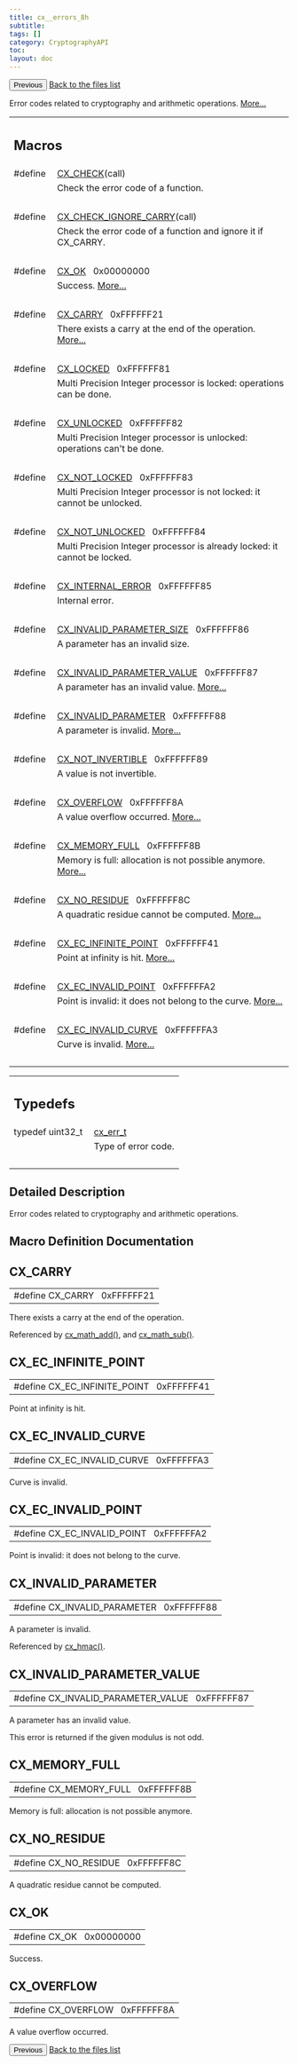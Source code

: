 ```yaml
---
title: cx__errors_8h
subtitle:
tags: []
category: CryptographyAPI
toc:
layout: doc
---
```


<button class="uk-button uk-button-default uk-button-small uk-margin-medium-top" onclick="history.back()">Previous</button>
<a class="uk-button uk-button-default uk-button-small uk-margin-medium-top crypto-button" href="../../crypto-api/files">Back to the files list</a>


<p>Error codes related to cryptography and arithmetic operations.  
<a href="#details">More...</a></p>
<table class="memberdecls">
<tr class="heading"><td colspan="2"><h2 class="groupheader"><a name="define-members"></a>
Macros</h2></td></tr>
<tr class="memitem:a34b5ac9d964a6cb39bc7093c15f81ce0"><td class="memItemLeft" align="right" valign="top"><a id="a34b5ac9d964a6cb39bc7093c15f81ce0"></a>
#define&#160;</td><td class="memItemRight" valign="bottom"><a class="el" href="../cx__errors_8h#a34b5ac9d964a6cb39bc7093c15f81ce0">CX_CHECK</a>(call)</td></tr>
<tr class="memdesc:a34b5ac9d964a6cb39bc7093c15f81ce0"><td class="mdescLeft">&#160;</td><td class="mdescRight">Check the error code of a function. <br /></td></tr>
<tr class="separator:a34b5ac9d964a6cb39bc7093c15f81ce0"><td class="memSeparator" colspan="2">&#160;</td></tr>
<tr class="memitem:a946326c05272ff8bdca1a4f231c03132"><td class="memItemLeft" align="right" valign="top"><a id="a946326c05272ff8bdca1a4f231c03132"></a>
#define&#160;</td><td class="memItemRight" valign="bottom"><a class="el" href="../cx__errors_8h#a946326c05272ff8bdca1a4f231c03132">CX_CHECK_IGNORE_CARRY</a>(call)</td></tr>
<tr class="memdesc:a946326c05272ff8bdca1a4f231c03132"><td class="mdescLeft">&#160;</td><td class="mdescRight">Check the error code of a function and ignore it if CX_CARRY. <br /></td></tr>
<tr class="separator:a946326c05272ff8bdca1a4f231c03132"><td class="memSeparator" colspan="2">&#160;</td></tr>
<tr class="memitem:af2c41817c51563d574f8a5673fd3ef54"><td class="memItemLeft" align="right" valign="top">#define&#160;</td><td class="memItemRight" valign="bottom"><a class="el" href="../cx__errors_8h#af2c41817c51563d574f8a5673fd3ef54">CX_OK</a>&#160;&#160;&#160;0x00000000</td></tr>
<tr class="memdesc:af2c41817c51563d574f8a5673fd3ef54"><td class="mdescLeft">&#160;</td><td class="mdescRight">Success.  <a href="#af2c41817c51563d574f8a5673fd3ef54">More...</a><br /></td></tr>
<tr class="separator:af2c41817c51563d574f8a5673fd3ef54"><td class="memSeparator" colspan="2">&#160;</td></tr>
<tr class="memitem:afa9639746f8e32f22c7f71b5bc15e43f"><td class="memItemLeft" align="right" valign="top">#define&#160;</td><td class="memItemRight" valign="bottom"><a class="el" href="../cx__errors_8h#afa9639746f8e32f22c7f71b5bc15e43f">CX_CARRY</a>&#160;&#160;&#160;0xFFFFFF21</td></tr>
<tr class="memdesc:afa9639746f8e32f22c7f71b5bc15e43f"><td class="mdescLeft">&#160;</td><td class="mdescRight">There exists a carry at the end of the operation.  <a href="#afa9639746f8e32f22c7f71b5bc15e43f">More...</a><br /></td></tr>
<tr class="separator:afa9639746f8e32f22c7f71b5bc15e43f"><td class="memSeparator" colspan="2">&#160;</td></tr>
<tr class="memitem:a7b65e7b0955c53120c3c1cc90629da99"><td class="memItemLeft" align="right" valign="top"><a id="a7b65e7b0955c53120c3c1cc90629da99"></a>
#define&#160;</td><td class="memItemRight" valign="bottom"><a class="el" href="../cx__errors_8h#a7b65e7b0955c53120c3c1cc90629da99">CX_LOCKED</a>&#160;&#160;&#160;0xFFFFFF81</td></tr>
<tr class="memdesc:a7b65e7b0955c53120c3c1cc90629da99"><td class="mdescLeft">&#160;</td><td class="mdescRight">Multi Precision Integer processor is locked: operations can be done. <br /></td></tr>
<tr class="separator:a7b65e7b0955c53120c3c1cc90629da99"><td class="memSeparator" colspan="2">&#160;</td></tr>
<tr class="memitem:acf1d52afb325bd5120e6dfee540e2472"><td class="memItemLeft" align="right" valign="top"><a id="acf1d52afb325bd5120e6dfee540e2472"></a>
#define&#160;</td><td class="memItemRight" valign="bottom"><a class="el" href="../cx__errors_8h#acf1d52afb325bd5120e6dfee540e2472">CX_UNLOCKED</a>&#160;&#160;&#160;0xFFFFFF82</td></tr>
<tr class="memdesc:acf1d52afb325bd5120e6dfee540e2472"><td class="mdescLeft">&#160;</td><td class="mdescRight">Multi Precision Integer processor is unlocked: operations can't be done. <br /></td></tr>
<tr class="separator:acf1d52afb325bd5120e6dfee540e2472"><td class="memSeparator" colspan="2">&#160;</td></tr>
<tr class="memitem:a763c784d1a3effd0ccf615a10dba88d2"><td class="memItemLeft" align="right" valign="top"><a id="a763c784d1a3effd0ccf615a10dba88d2"></a>
#define&#160;</td><td class="memItemRight" valign="bottom"><a class="el" href="../cx__errors_8h#a763c784d1a3effd0ccf615a10dba88d2">CX_NOT_LOCKED</a>&#160;&#160;&#160;0xFFFFFF83</td></tr>
<tr class="memdesc:a763c784d1a3effd0ccf615a10dba88d2"><td class="mdescLeft">&#160;</td><td class="mdescRight">Multi Precision Integer processor is not locked: it cannot be unlocked. <br /></td></tr>
<tr class="separator:a763c784d1a3effd0ccf615a10dba88d2"><td class="memSeparator" colspan="2">&#160;</td></tr>
<tr class="memitem:a824eae488445cfec7032ca5e8a4899ae"><td class="memItemLeft" align="right" valign="top"><a id="a824eae488445cfec7032ca5e8a4899ae"></a>
#define&#160;</td><td class="memItemRight" valign="bottom"><a class="el" href="../cx__errors_8h#a824eae488445cfec7032ca5e8a4899ae">CX_NOT_UNLOCKED</a>&#160;&#160;&#160;0xFFFFFF84</td></tr>
<tr class="memdesc:a824eae488445cfec7032ca5e8a4899ae"><td class="mdescLeft">&#160;</td><td class="mdescRight">Multi Precision Integer processor is already locked: it cannot be locked. <br /></td></tr>
<tr class="separator:a824eae488445cfec7032ca5e8a4899ae"><td class="memSeparator" colspan="2">&#160;</td></tr>
<tr class="memitem:a7d9eec9d0577af83c72672faf193cf03"><td class="memItemLeft" align="right" valign="top"><a id="a7d9eec9d0577af83c72672faf193cf03"></a>
#define&#160;</td><td class="memItemRight" valign="bottom"><a class="el" href="../cx__errors_8h#a7d9eec9d0577af83c72672faf193cf03">CX_INTERNAL_ERROR</a>&#160;&#160;&#160;0xFFFFFF85</td></tr>
<tr class="memdesc:a7d9eec9d0577af83c72672faf193cf03"><td class="mdescLeft">&#160;</td><td class="mdescRight">Internal error. <br /></td></tr>
<tr class="separator:a7d9eec9d0577af83c72672faf193cf03"><td class="memSeparator" colspan="2">&#160;</td></tr>
<tr class="memitem:a8908c07e8bfef0b2abc6fc545d833ed4"><td class="memItemLeft" align="right" valign="top"><a id="a8908c07e8bfef0b2abc6fc545d833ed4"></a>
#define&#160;</td><td class="memItemRight" valign="bottom"><a class="el" href="../cx__errors_8h#a8908c07e8bfef0b2abc6fc545d833ed4">CX_INVALID_PARAMETER_SIZE</a>&#160;&#160;&#160;0xFFFFFF86</td></tr>
<tr class="memdesc:a8908c07e8bfef0b2abc6fc545d833ed4"><td class="mdescLeft">&#160;</td><td class="mdescRight">A parameter has an invalid size. <br /></td></tr>
<tr class="separator:a8908c07e8bfef0b2abc6fc545d833ed4"><td class="memSeparator" colspan="2">&#160;</td></tr>
<tr class="memitem:ae0c133a3d106f6b02f3893a9f356bbbd"><td class="memItemLeft" align="right" valign="top">#define&#160;</td><td class="memItemRight" valign="bottom"><a class="el" href="../cx__errors_8h#ae0c133a3d106f6b02f3893a9f356bbbd">CX_INVALID_PARAMETER_VALUE</a>&#160;&#160;&#160;0xFFFFFF87</td></tr>
<tr class="memdesc:ae0c133a3d106f6b02f3893a9f356bbbd"><td class="mdescLeft">&#160;</td><td class="mdescRight">A parameter has an invalid value.  <a href="#ae0c133a3d106f6b02f3893a9f356bbbd">More...</a><br /></td></tr>
<tr class="separator:ae0c133a3d106f6b02f3893a9f356bbbd"><td class="memSeparator" colspan="2">&#160;</td></tr>
<tr class="memitem:a727ed72c9c217a588e76ef0e2452b299"><td class="memItemLeft" align="right" valign="top">#define&#160;</td><td class="memItemRight" valign="bottom"><a class="el" href="../cx__errors_8h#a727ed72c9c217a588e76ef0e2452b299">CX_INVALID_PARAMETER</a>&#160;&#160;&#160;0xFFFFFF88</td></tr>
<tr class="memdesc:a727ed72c9c217a588e76ef0e2452b299"><td class="mdescLeft">&#160;</td><td class="mdescRight">A parameter is invalid.  <a href="#a727ed72c9c217a588e76ef0e2452b299">More...</a><br /></td></tr>
<tr class="separator:a727ed72c9c217a588e76ef0e2452b299"><td class="memSeparator" colspan="2">&#160;</td></tr>
<tr class="memitem:a580145ec28ed11a27866a62032fbf05b"><td class="memItemLeft" align="right" valign="top"><a id="a580145ec28ed11a27866a62032fbf05b"></a>
#define&#160;</td><td class="memItemRight" valign="bottom"><a class="el" href="../cx__errors_8h#a580145ec28ed11a27866a62032fbf05b">CX_NOT_INVERTIBLE</a>&#160;&#160;&#160;0xFFFFFF89</td></tr>
<tr class="memdesc:a580145ec28ed11a27866a62032fbf05b"><td class="mdescLeft">&#160;</td><td class="mdescRight">A value is not invertible. <br /></td></tr>
<tr class="separator:a580145ec28ed11a27866a62032fbf05b"><td class="memSeparator" colspan="2">&#160;</td></tr>
<tr class="memitem:a97cdc38e59a5ea3d64c46e29ccd45129"><td class="memItemLeft" align="right" valign="top">#define&#160;</td><td class="memItemRight" valign="bottom"><a class="el" href="../cx__errors_8h#a97cdc38e59a5ea3d64c46e29ccd45129">CX_OVERFLOW</a>&#160;&#160;&#160;0xFFFFFF8A</td></tr>
<tr class="memdesc:a97cdc38e59a5ea3d64c46e29ccd45129"><td class="mdescLeft">&#160;</td><td class="mdescRight">A value overflow occurred.  <a href="#a97cdc38e59a5ea3d64c46e29ccd45129">More...</a><br /></td></tr>
<tr class="separator:a97cdc38e59a5ea3d64c46e29ccd45129"><td class="memSeparator" colspan="2">&#160;</td></tr>
<tr class="memitem:a8fc369f53eb77b4da81d4da935ff7e08"><td class="memItemLeft" align="right" valign="top">#define&#160;</td><td class="memItemRight" valign="bottom"><a class="el" href="../cx__errors_8h#a8fc369f53eb77b4da81d4da935ff7e08">CX_MEMORY_FULL</a>&#160;&#160;&#160;0xFFFFFF8B</td></tr>
<tr class="memdesc:a8fc369f53eb77b4da81d4da935ff7e08"><td class="mdescLeft">&#160;</td><td class="mdescRight">Memory is full: allocation is not possible anymore.  <a href="#a8fc369f53eb77b4da81d4da935ff7e08">More...</a><br /></td></tr>
<tr class="separator:a8fc369f53eb77b4da81d4da935ff7e08"><td class="memSeparator" colspan="2">&#160;</td></tr>
<tr class="memitem:aa875724709a4f517f8a7abcbabf26df1"><td class="memItemLeft" align="right" valign="top">#define&#160;</td><td class="memItemRight" valign="bottom"><a class="el" href="../cx__errors_8h#aa875724709a4f517f8a7abcbabf26df1">CX_NO_RESIDUE</a>&#160;&#160;&#160;0xFFFFFF8C</td></tr>
<tr class="memdesc:aa875724709a4f517f8a7abcbabf26df1"><td class="mdescLeft">&#160;</td><td class="mdescRight">A quadratic residue cannot be computed.  <a href="#aa875724709a4f517f8a7abcbabf26df1">More...</a><br /></td></tr>
<tr class="separator:aa875724709a4f517f8a7abcbabf26df1"><td class="memSeparator" colspan="2">&#160;</td></tr>
<tr class="memitem:a3f65aabd3dc24ab31ac85f82adfde2ca"><td class="memItemLeft" align="right" valign="top">#define&#160;</td><td class="memItemRight" valign="bottom"><a class="el" href="../cx__errors_8h#a3f65aabd3dc24ab31ac85f82adfde2ca">CX_EC_INFINITE_POINT</a>&#160;&#160;&#160;0xFFFFFF41</td></tr>
<tr class="memdesc:a3f65aabd3dc24ab31ac85f82adfde2ca"><td class="mdescLeft">&#160;</td><td class="mdescRight">Point at infinity is hit.  <a href="#a3f65aabd3dc24ab31ac85f82adfde2ca">More...</a><br /></td></tr>
<tr class="separator:a3f65aabd3dc24ab31ac85f82adfde2ca"><td class="memSeparator" colspan="2">&#160;</td></tr>
<tr class="memitem:a4629d107a6ca2d26c1e1d51bda2ed5e0"><td class="memItemLeft" align="right" valign="top">#define&#160;</td><td class="memItemRight" valign="bottom"><a class="el" href="../cx__errors_8h#a4629d107a6ca2d26c1e1d51bda2ed5e0">CX_EC_INVALID_POINT</a>&#160;&#160;&#160;0xFFFFFFA2</td></tr>
<tr class="memdesc:a4629d107a6ca2d26c1e1d51bda2ed5e0"><td class="mdescLeft">&#160;</td><td class="mdescRight">Point is invalid: it does not belong to the curve.  <a href="#a4629d107a6ca2d26c1e1d51bda2ed5e0">More...</a><br /></td></tr>
<tr class="separator:a4629d107a6ca2d26c1e1d51bda2ed5e0"><td class="memSeparator" colspan="2">&#160;</td></tr>
<tr class="memitem:a85997852d258d5bbe6c4e33717408777"><td class="memItemLeft" align="right" valign="top">#define&#160;</td><td class="memItemRight" valign="bottom"><a class="el" href="../cx__errors_8h#a85997852d258d5bbe6c4e33717408777">CX_EC_INVALID_CURVE</a>&#160;&#160;&#160;0xFFFFFFA3</td></tr>
<tr class="memdesc:a85997852d258d5bbe6c4e33717408777"><td class="mdescLeft">&#160;</td><td class="mdescRight">Curve is invalid.  <a href="#a85997852d258d5bbe6c4e33717408777">More...</a><br /></td></tr>
<tr class="separator:a85997852d258d5bbe6c4e33717408777"><td class="memSeparator" colspan="2">&#160;</td></tr>
</table><table class="memberdecls">
<tr class="heading"><td colspan="2"><h2 class="groupheader"><a name="typedef-members"></a>
Typedefs</h2></td></tr>
<tr class="memitem:a06db7f567671764f4980db9bc828fa85"><td class="memItemLeft" align="right" valign="top"><a id="a06db7f567671764f4980db9bc828fa85"></a>
typedef uint32_t&#160;</td><td class="memItemRight" valign="bottom"><a class="el" href="../cx__errors_8h#a06db7f567671764f4980db9bc828fa85">cx_err_t</a></td></tr>
<tr class="memdesc:a06db7f567671764f4980db9bc828fa85"><td class="mdescLeft">&#160;</td><td class="mdescRight">Type of error code. <br /></td></tr>
<tr class="separator:a06db7f567671764f4980db9bc828fa85"><td class="memSeparator" colspan="2">&#160;</td></tr>
</table>
<a name="details" id="details"></a>

## Detailed Description

<div class="textblock"><p>Error codes related to cryptography and arithmetic operations. </p>
</div><h2 class="groupheader">Macro Definition Documentation</h2>
<a id="afa9639746f8e32f22c7f71b5bc15e43f"></a>
<h2 class="memtitle">CX_CARRY</h2>

<div class="memitem">
<div class="memproto">
      <table class="memname">
        <tr>
          <td class="memname">#define CX_CARRY&#160;&#160;&#160;0xFFFFFF21</td>
        </tr>
      </table>
</div><div class="memdoc">

<p>There exists a carry at the end of the operation. </p>

<p class="reference">Referenced by <a class="el" href="../lcx__math_8h#a03666ab13301ff979e9537931dfd6a6d">cx_math_add()</a>, and <a class="el" href="../lcx__math_8h#ad939a3a02706fc0891ba00f082ddbc10">cx_math_sub()</a>.</p>

</div>
</div>
<a id="a3f65aabd3dc24ab31ac85f82adfde2ca"></a>
<h2 class="memtitle">CX_EC_INFINITE_POINT</h2>

<div class="memitem">
<div class="memproto">
      <table class="memname">
        <tr>
          <td class="memname">#define CX_EC_INFINITE_POINT&#160;&#160;&#160;0xFFFFFF41</td>
        </tr>
      </table>
</div><div class="memdoc">

<p>Point at infinity is hit. </p>

</div>
</div>
<a id="a85997852d258d5bbe6c4e33717408777"></a>
<h2 class="memtitle">CX_EC_INVALID_CURVE</h2>

<div class="memitem">
<div class="memproto">
      <table class="memname">
        <tr>
          <td class="memname">#define CX_EC_INVALID_CURVE&#160;&#160;&#160;0xFFFFFFA3</td>
        </tr>
      </table>
</div><div class="memdoc">

<p>Curve is invalid. </p>

</div>
</div>
<a id="a4629d107a6ca2d26c1e1d51bda2ed5e0"></a>
<h2 class="memtitle">CX_EC_INVALID_POINT</h2>

<div class="memitem">
<div class="memproto">
      <table class="memname">
        <tr>
          <td class="memname">#define CX_EC_INVALID_POINT&#160;&#160;&#160;0xFFFFFFA2</td>
        </tr>
      </table>
</div><div class="memdoc">

<p>Point is invalid: it does not belong to the curve. </p>

</div>
</div>
<a id="a727ed72c9c217a588e76ef0e2452b299"></a>
<h2 class="memtitle">CX_INVALID_PARAMETER</h2>

<div class="memitem">
<div class="memproto">
      <table class="memname">
        <tr>
          <td class="memname">#define CX_INVALID_PARAMETER&#160;&#160;&#160;0xFFFFFF88</td>
        </tr>
      </table>
</div><div class="memdoc">

<p>A parameter is invalid. </p>

<p class="reference">Referenced by <a class="el" href="../lcx__hmac_8h#a59713fd754b21c5af7de282b7b03c824">cx_hmac()</a>.</p>

</div>
</div>
<a id="ae0c133a3d106f6b02f3893a9f356bbbd"></a>
<h2 class="memtitle">CX_INVALID_PARAMETER_VALUE</h2>

<div class="memitem">
<div class="memproto">
      <table class="memname">
        <tr>
          <td class="memname">#define CX_INVALID_PARAMETER_VALUE&#160;&#160;&#160;0xFFFFFF87</td>
        </tr>
      </table>
</div><div class="memdoc">

<p>A parameter has an invalid value. </p>
<p>This error is returned if the given modulus is not odd. </p>

</div>
</div>
<a id="a8fc369f53eb77b4da81d4da935ff7e08"></a>
<h2 class="memtitle">CX_MEMORY_FULL</h2>

<div class="memitem">
<div class="memproto">
      <table class="memname">
        <tr>
          <td class="memname">#define CX_MEMORY_FULL&#160;&#160;&#160;0xFFFFFF8B</td>
        </tr>
      </table>
</div><div class="memdoc">

<p>Memory is full: allocation is not possible anymore. </p>

</div>
</div>
<a id="aa875724709a4f517f8a7abcbabf26df1"></a>
<h2 class="memtitle">CX_NO_RESIDUE</h2>

<div class="memitem">
<div class="memproto">
      <table class="memname">
        <tr>
          <td class="memname">#define CX_NO_RESIDUE&#160;&#160;&#160;0xFFFFFF8C</td>
        </tr>
      </table>
</div><div class="memdoc">

<p>A quadratic residue cannot be computed. </p>

</div>
</div>
<a id="af2c41817c51563d574f8a5673fd3ef54"></a>
<h2 class="memtitle">CX_OK</h2>

<div class="memitem">
<div class="memproto">
      <table class="memname">
        <tr>
          <td class="memname">#define CX_OK&#160;&#160;&#160;0x00000000</td>
        </tr>
      </table>
</div><div class="memdoc">

<p>Success. </p>

</div>
</div>
<a id="a97cdc38e59a5ea3d64c46e29ccd45129"></a>
<h2 class="memtitle">CX_OVERFLOW</h2>

<div class="memitem">
<div class="memproto">
      <table class="memname">
        <tr>
          <td class="memname">#define CX_OVERFLOW&#160;&#160;&#160;0xFFFFFF8A</td>
        </tr>
      </table>
</div><div class="memdoc">

<p>A value overflow occurred. </p>

</div>
</div>
<button class="uk-button uk-button-default uk-button-small uk-margin-medium-top" onclick="history.back()">Previous</button>
<a class="uk-button uk-button-default uk-button-small uk-margin-medium-top crypto-button" href="../../crypto-api/files">Back to the files list</a>
